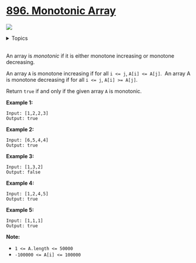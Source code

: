 # [896. Monotonic Array](https://leetcode-cn.com/problems/monotonic-array/)

![](https://img.shields.io/badge/Difficulty-Easy-green.svg)

<details>
<summary>Topics</summary>

* [`Array`](https://leetcode-cn.com/tag/array/)

</details>
<br />

An array is *monotonic* if it is either monotone increasing or monotone decreasing.

An array `A` is monotone increasing if for all `i <= j`, `A[i] <= A[j]`.  An array A is monotone decreasing if for all `i <= j`, `A[i] >= A[j]`.

Return `true` if and only if the given array `A` is monotonic.


**Example 1:**

```
Input: [1,2,2,3]
Output: true
```

**Example 2:**

```
Input: [6,5,4,4]
Output: true
```

**Example 3:**

```
Input: [1,3,2]
Output: false
```

**Example 4:**

```
Input: [1,2,4,5]
Output: true
```

**Example 5:**

```
Input: [1,1,1]
Output: true
```

**Note:**

 + `1 <= A.length <= 50000`
 + `-100000 <= A[i] <= 100000`
